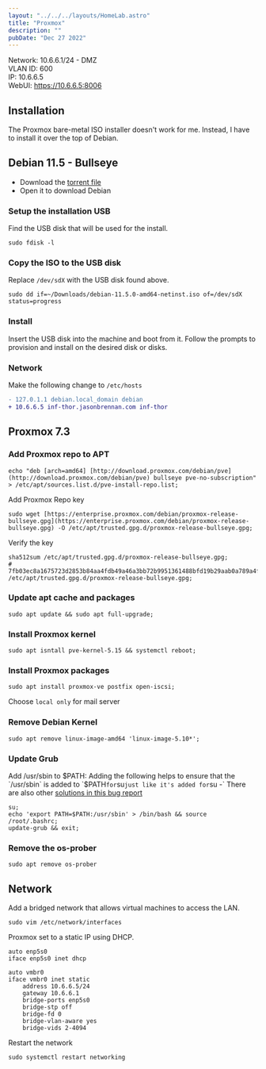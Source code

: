 ```yaml
---
layout: "../../../layouts/HomeLab.astro"
title: "Proxmox"
description: ""
pubDate: "Dec 27 2022"
---
```

Network: 10.6.6.1/24 - DMZ  
VLAN ID: 600  
IP: 10.6.6.5  
WebUI: https://10.6.6.5:8006

## Installation  
The Proxmox bare-metal ISO installer doesn't work for me. Instead, I have to install it over the top of Debian.

## Debian 11.5 - Bullseye
- Download the [torrent file](/files/debian-11.5.0-amd64-netinst.iso.torrent)
- Open it to download Debian

### Setup the installation USB
Find the USB disk that will be used for the install.
```
sudo fdisk -l
```

### Copy the ISO to the USB disk
Replace `/dev/sdX` with the USB disk found above.
```
sudo dd if=~/Downloads/debian-11.5.0-amd64-netinst.iso of=/dev/sdX status=progress
```

### Install
Insert the USB disk into the machine and boot from it. Follow the prompts to provision and install on the desired disk or disks.

### Network
Make the following change to `/etc/hosts`
``` diff
- 127.0.1.1 debian.local_domain debian
+ 10.6.6.5 inf-thor.jasonbrennan.com inf-thor
```

## Proxmox 7.3

### Add Proxmox repo to APT

```
echo "deb [arch=amd64] [http://download.proxmox.com/debian/pve](http://download.proxmox.com/debian/pve) bullseye pve-no-subscription" > /etc/apt/sources.list.d/pve-install-repo.list;
```

Add Proxmox Repo key
```
sudo wget [https://enterprise.proxmox.com/debian/proxmox-release-bullseye.gpg](https://enterprise.proxmox.com/debian/proxmox-release-bullseye.gpg) -O /etc/apt/trusted.gpg.d/proxmox-release-bullseye.gpg;
```
Verify the key
```
sha512sum /etc/apt/trusted.gpg.d/proxmox-release-bullseye.gpg;
# 7fb03ec8a1675723d2853b84aa4fdb49a46a3bb72b9951361488bfd19b29aab0a789a4f8c7406e71a69aabbc727c936d3549731c4659ffa1a08f44db8fdcebfa  /etc/apt/trusted.gpg.d/proxmox-release-bullseye.gpg;
```

### Update apt cache and packages
```
sudo apt update && sudo apt full-upgrade;
```

### Install Proxmox kernel
```
sudo apt isntall pve-kernel-5.15 && systemctl reboot;
```

### Install Proxmox packages
```
sudo apt install proxmox-ve postfix open-iscsi;
```

Choose `local only` for mail server

### Remove Debian Kernel
```
sudo apt remove linux-image-amd64 'linux-image-5.10*';
```

### Update Grub
Add /usr/sbin to $PATH:  
Adding the following helps to ensure that the `/usr/sbin` is added to `$PATH` for `su` just like it's added for `su -` There are also other [solutions in this bug report](https://bugs.debian.org/cgi-bin/bugreport.cgi?bug=918754)
```
su;
echo 'export PATH=$PATH:/usr/sbin' > /bin/bash && source /root/.bashrc;
update-grub && exit;
```

### Remove the os-prober

```
sudo apt remove os-prober
```

## Network
Add a bridged network that allows virtual machines to access the LAN.

```
sudo vim /etc/network/interfaces
```
Proxmox set to a static IP using DHCP.
```
auto enp5s0
iface enp5s0 inet dhcp

auto vmbr0
iface vmbr0 inet static
	address 10.6.6.5/24
	gateway 10.6.6.1
	bridge-ports enp5s0
	bridge-stp off
	bridge-fd 0
	bridge-vlan-aware yes
	bridge-vids 2-4094
```

Restart the network

```
sudo systemctl restart networking
```